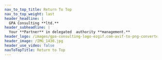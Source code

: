 ```yaml
---
nav_to_top_title: Return To Top
nav_to_top_weight: last
header_headline: |
  GPA Consulting **ltd.**
header_subheadline: |
  Your **Partner** in delegated  authority **management.**
header_logo: /images/gpa-consulting-logo-ezgif.com-avif-to-png-converter.png
header_image: /IMG_1430.jpg
header_use_video: false
navToTopTitle: Return to Top
---
```


